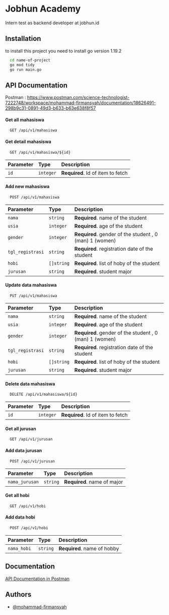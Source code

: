 
# Jobhun Academy 

Intern test as backend developer at jobhun.id


## Installation

to install this project you need to install go version 1.19.2

```bash
  cd name-of-project
  go mod tidy
  go run main.go
```
    
## API Documentation

Postman : https://www.postman.com/science-technologist-7222748/workspace/mohammad-firmansyah/documentation/18626491-298b9c31-0891-49d3-b633-b63e638f8f57

#### Get all mahasiswa

```http
  GET /api/v1/mahasiswa
```

#### Get detail mahasiswa

```http
  GET /api/v1/mahasiswa/${id}
```

| Parameter | Type     | Description                       |
| :-------- | :------- | :-------------------------------- |
| `id`      | `integer` | **Required**. Id of item to fetch |

#### Add new mahasiswa
```http
  POST /api/v1/mahasiswa
```

| Parameter | Type     | Description                       |
| :-------- | :------- | :-------------------------------- |
| `nama`      | `string` | **Required**. name of the student |
| `usia`      | `integer` | **Required**. age of the student |
| `gender`      | `integer` | **Required**. gender of the student , 0 (man) 1 (women)|
| `tgl_registrasi`      | `string` | **Required**. registration date of the student|
| `hobi`      | `[]string` | **Required**. list of hoby of the student|
| `jurusan`      | `string` | **Required**. student major|

#### Update data mahasiswa
```http
  PUT /api/v1/mahasiswa
```

| Parameter | Type     | Description                       |
| :-------- | :------- | :-------------------------------- |
| `nama`      | `string` | **Required**. name of the student |
| `usia`      | `integer` | **Required**. age of the student |
| `gender`      | `integer` | **Required**. gender of the student , 0 (man) 1 (women)|
| `tgl_registrasi`      | `string` | **Required**. registration date of the student|
| `hobi`      | `[]string` | **Required**. list of hoby of the student|
| `jurusan`      | `string` | **Required**. student major|

#### Delete data mahasiswa
```http
  DELETE /api/v1/mahasiswa/${id}
```

| Parameter | Type     | Description                       |
| :-------- | :------- | :-------------------------------- |
| `id`      | `integer` | **Required**. Id of item to fetch |

#### Get all jurusan
```http
  GET /api/v1/jurusan
```

#### Add data jurusan
```http
  POST /api/v1/jurusan
```

| Parameter | Type     | Description                       |
| :-------- | :------- | :-------------------------------- |
| `nama_jurusan`      | `string` | **Required**. name of major |

#### Get all hobi
```http
  GET /api/v1/hobi
```

#### Add data hobi
```http
  POST /api/v1/hobi
```

| Parameter | Type     | Description                       |
| :-------- | :------- | :-------------------------------- |
| `nama_hobi`      | `string` | **Required**. name of hobby |

## Documentation

[API Documentation in Postman](https://www.postman.com/science-technologist-7222748/workspace/mohammad-firmansyah/documentation/18626491-298b9c31-0891-49d3-b633-b63e638f8f57)


## Authors

- [@mohammad-firmansyah](https://www.github.com/mohammad-firmansyah)

